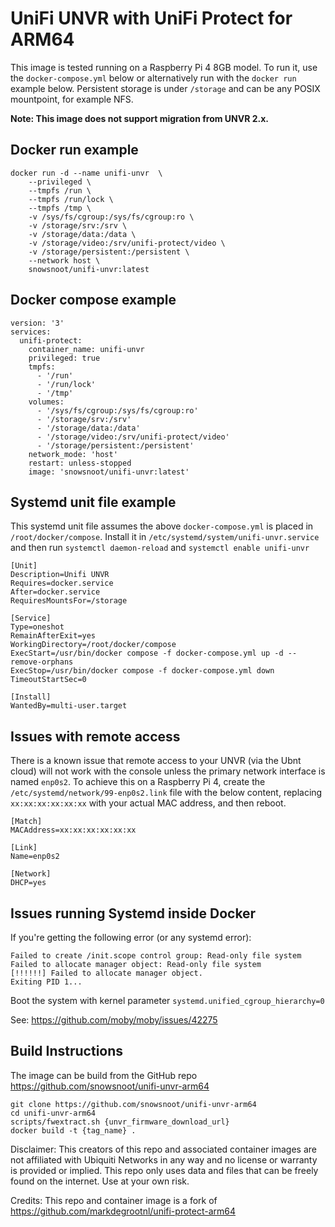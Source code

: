 # UniFi UNVR with UniFi Protect for ARM64

This image is tested running on a Raspberry Pi 4 8GB model. To run it, use the `docker-compose.yml` below or alternatively run with the `docker run` example below. Persistent storage is under `/storage` and can be any POSIX mountpoint, for example NFS.

**Note: This image does not support migration from UNVR 2.x.**

## Docker run example

```
docker run -d --name unifi-unvr  \
    --privileged \
    --tmpfs /run \
    --tmpfs /run/lock \
    --tmpfs /tmp \
    -v /sys/fs/cgroup:/sys/fs/cgroup:ro \
    -v /storage/srv:/srv \
    -v /storage/data:/data \
    -v /storage/video:/srv/unifi-protect/video \
    -v /storage/persistent:/persistent \
    --network host \
    snowsnoot/unifi-unvr:latest
```

## Docker compose example

```
version: '3'
services:
  unifi-protect:
    container_name: unifi-unvr
    privileged: true
    tmpfs:
      - '/run'
      - '/run/lock'
      - '/tmp'
    volumes:
      - '/sys/fs/cgroup:/sys/fs/cgroup:ro'
      - '/storage/srv:/srv'
      - '/storage/data:/data'
      - '/storage/video:/srv/unifi-protect/video'
      - '/storage/persistent:/persistent'
    network_mode: 'host'
    restart: unless-stopped
    image: 'snowsnoot/unifi-unvr:latest'
```

## Systemd unit file example

This systemd unit file assumes the above `docker-compose.yml` is placed in `/root/docker/compose`. Install it in `/etc/systemd/system/unifi-unvr.service` and then run `systemctl daemon-reload` and `systemctl enable unifi-unvr`

```
[Unit]
Description=Unifi UNVR
Requires=docker.service
After=docker.service
RequiresMountsFor=/storage

[Service]
Type=oneshot
RemainAfterExit=yes
WorkingDirectory=/root/docker/compose
ExecStart=/usr/bin/docker compose -f docker-compose.yml up -d --remove-orphans
ExecStop=/usr/bin/docker compose -f docker-compose.yml down
TimeoutStartSec=0

[Install]
WantedBy=multi-user.target
```

## Issues with remote access

There is a known issue that remote access to your UNVR (via the Ubnt cloud) will not work with the console unless the primary network interface is named `enp0s2`. To achieve this on a Raspberry Pi 4, create the `/etc/systemd/network/99-enp0s2.link` file with the below content, replacing `xx:xx:xx:xx:xx:xx` with your actual MAC address, and then reboot.

```
[Match]
MACAddress=xx:xx:xx:xx:xx:xx

[Link]
Name=enp0s2

[Network]
DHCP=yes
```

## Issues running Systemd inside Docker

If you're getting the following error (or any systemd error):
```
Failed to create /init.scope control group: Read-only file system
Failed to allocate manager object: Read-only file system
[!!!!!!] Failed to allocate manager object.
Exiting PID 1...
```
Boot the system with kernel parameter `systemd.unified_cgroup_hierarchy=0`

See: https://github.com/moby/moby/issues/42275

## Build Instructions

The image can be build from the GitHub repo https://github.com/snowsnoot/unifi-unvr-arm64

```
git clone https://github.com/snowsnoot/unifi-unvr-arm64
cd unifi-unvr-arm64
scripts/fwextract.sh {unvr_firmware_download_url}
docker build -t {tag_name} .
```

Disclaimer: This creators of this repo and associated container images are not affiliated with Ubiquiti Networks in any way and no license or warranty is provided or implied. This repo only uses data and files that can be freely found on the internet. Use at your own risk.

Credits: This repo and container image is a fork of https://github.com/markdegrootnl/unifi-protect-arm64

